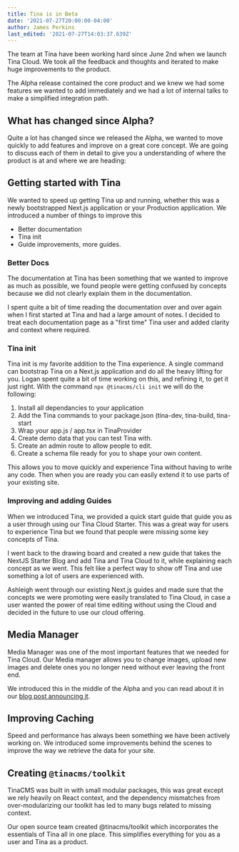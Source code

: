 ```yaml
---
title: Tina is in Beta
date: '2021-07-27T20:00:00-04:00'
author: James Perkins
last_edited: '2021-07-27T14:03:37.639Z'
---
```

The team at Tina have been working hard since June 2nd when we launch Tina Cloud. We took all the feedback and thoughts and iterated to make huge improvements to the product.

The Alpha release contained the core product and we knew we had some features we wanted to add immediately and we had a lot of internal talks to make a simplified integration path.

## What has changed since Alpha?

Quite a lot has changed since we released the Alpha, we wanted to move quickly to add features and improve on a great core concept.  We are going to discuss each of them in detail to give you a understanding of where the product is at and where we are heading:

## Getting started with Tina

We wanted to speed up getting Tina up and running, whether this was a newly bootstrapped Next.js application or your Production application. We introduced a number of things to improve this

* Better documentation
* Tina init
* Guide improvements, more guides.

### Better Docs

The documentation at Tina has been something that we wanted to improve as much as possible, we found people were getting confused by concepts because we did not clearly explain them in the documentation.

I spent quite a bit of time reading the documentation over and over again when I first started at Tina and had a large amount of notes. I decided to treat each documentation page as a "first time" Tina user and added clarity and context where required.

### Tina init

Tina init is my favorite addition to the Tina experience. A single command can bootstrap Tina on a Next.js application and do all the heavy lifting for you. Logan spent quite a bit of time working on this, and refining it, to get it just right.  With the command `npx @tinacms/cli init` we will do the following:

1. Install all dependancies to your application
2. Add the Tina commands to your package.json (tina-dev, tina-build, tina-start
3. Wrap your app.js / app.tsx in TinaProvider
4. Create demo data that you can test Tina with.
5. Create an admin route to allow people to edit.
6. Create a schema file ready for you to shape your own content.

This allows you to move quickly and experience Tina without having to write any code. Then when you are ready you can easily extend it to use parts of your existing site.

### Improving and adding Guides

When we introduced Tina, we provided a quick start guide that guide you as a user through using our Tina Cloud Starter. This was a great way for users to experience Tina but we found that people were missing some key concepts of Tina.

I went back to the drawing board and created a new guide that takes the NextJS Starter Blog and add Tina and Tina Cloud to it, while explaining each concept as we went. This felt like a perfect way to show off Tina and use something a lot of users are experienced with.

Ashleigh went through our existing Next.js guides and made sure that the concepts we were promoting were easily translated to Tina Cloud, in case a user wanted the power of real time editing without using the Cloud and decided in the future to use our cloud offering.

## Media Manager

Media Manager was one of the most important features that we needed for Tina Cloud. Our Media manager allows you to change images, upload new images and delete ones you no longer need without ever leaving the front end.

We introduced this in the middle of the Alpha and you can read about it in our [blog post announcing it]().

## Improving Caching

Speed and performance has always been something we have been actively working on. We introduced some improvements behind the scenes to improve the way we retrieve the data for your site.

## Creating `@tinacms/toolkit`

TinaCMS was built in with small modular packages, this was great except we rely heavily on React context, and the dependency mismatches from over-modularizing our toolkit has led to many bugs related to missing context.

Our open source team created @tinacms/toolkit which incorporates the essentials of Tina all in one place. This simplifies everything for you as a user and Tina as a product.